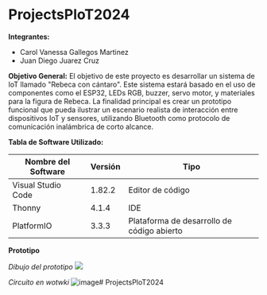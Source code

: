 # ProjectsPloT2024

**Integrantes:**
- Carol Vanessa Gallegos Martinez
- Juan Diego Juarez Cruz

**Objetivo General:**
El objetivo de este proyecto es desarrollar un sistema de IoT llamado "Rebeca con cántaro". Este sistema estará basado en el uso de componentes como el ESP32, LEDs RGB, buzzer, servo motor, y materiales para la figura de Rebeca. La finalidad principal es crear un prototipo funcional que pueda ilustrar un escenario realista de interacción entre dispositivos IoT y sensores, utilizando Bluetooth como protocolo de comunicación inalámbrica de corto alcance.

**Tabla de Software Utilizado:**

| Nombre del Software        | Versión | Tipo             |
|----------------------------|---------|------------------|
| Visual Studio Code         | 1.82.2  | Editor de código |
| Thonny                     | 4.1.4   | IDE              |
| PlatformIO                 | 3.3.3   | Plataforma de desarrollo de código abierto |

**Prototipo**

*Dibujo del prototipo*
![](images/rebecacc.png)



*Circuito en wotwki*
![image](https://github.com/car-o-l-i/ProjectsPloT2024/assets/143035138/da938015-68d5-4610-9b57-c2761a0c3b19)# ProjectsPloT2024
